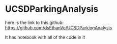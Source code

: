 # UCSDParkingAnalysis

here is the link to this github: https://github.com/dsEthanVo/UCSDParkingAnalysis

It has notebook with all of the code in it
